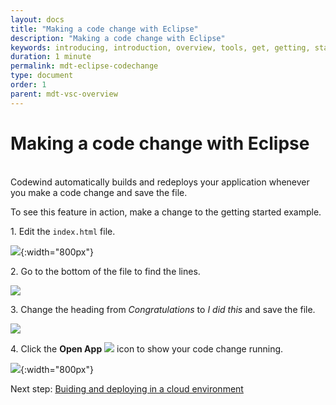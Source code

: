 ```yaml
---
layout: docs
title: "Making a code change with Eclipse"
description: "Making a code change with Eclipse"
keywords: introducing, introduction, overview, tools, get, getting, start, started, install, vscode, visual, studio, code, Codewind for VS Code getting started, VS Code Marketplace, VS Code Extensions view, VS Code workspace,installing Codewind for VS Code
duration: 1 minute
permalink: mdt-eclipse-codechange
type: document
order: 1
parent: mdt-vsc-overview
---
```

# Making a code change with Eclipse 
<br/>
Codewind automatically builds and redeploys your application whenever you make a code change and save the file.

To see this feature in action, make a change to the getting started example.

1\. Edit the `index.html` file.

![](dist/images/eclipsechangeproject1.png){:width="800px"}

2\. Go to the bottom of the file to find the lines.

![](dist/images/eclipsechangeproject2.png)

3\. Change the heading from *Congratulations* to *I did this* and save the file.

![](dist/images/eclipsechangeproject3.png)

4\. Click the **Open App**
![](dist/images/eclipseopenprojecticon.png)
icon to show your code change running.

![](dist/images/eclipsechangeproject4.png){:width="800px"}

Next step: [Buiding and deploying in a cloud environment](remote-overview.html)

